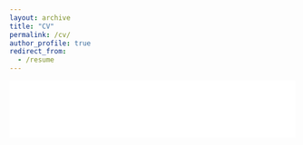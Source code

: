 ```yaml
---
layout: archive
title: "CV"
permalink: /cv/
author_profile: true
redirect_from:
  - /resume
---
```


<iframe src="/files/DHS_CV.pdf" width="100%" height="100" frameborder="no" border="0" marginwidth="0" marginheight="0"></iframe>
